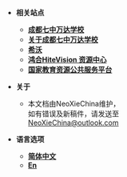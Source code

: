 <!-- _navbar.md -->

- **相关站点**
  
  - [**成都七中万达学校**](https://www.7zwd.com/)
  - [**关于成都七中万达学校**](https://baike.baidu.com/item/%E6%88%90%E9%83%BD%E4%B8%83%E4%B8%AD%E4%B8%87%E8%BE%BE%E5%AD%A6%E6%A0%A1/6510393?fr=ge_ala)
  - [**希沃**](https://www.seewo.com/)
  - [**鸿合HiteVision 资源中心**](http://hitecloud.cn/res/EntranceRescource/index)
  - [**国家教育资源公共服务平台**](https://www.eduyun.cn/)

- **关于**
  
  - 本文档由NeoXieChina维护，<br>如有错误及新稿件，请发送至<br>NeoXieChina@outlook.com

- **语言选项**
  
  - [**简体中文**](/)
  - [**En**](/)

